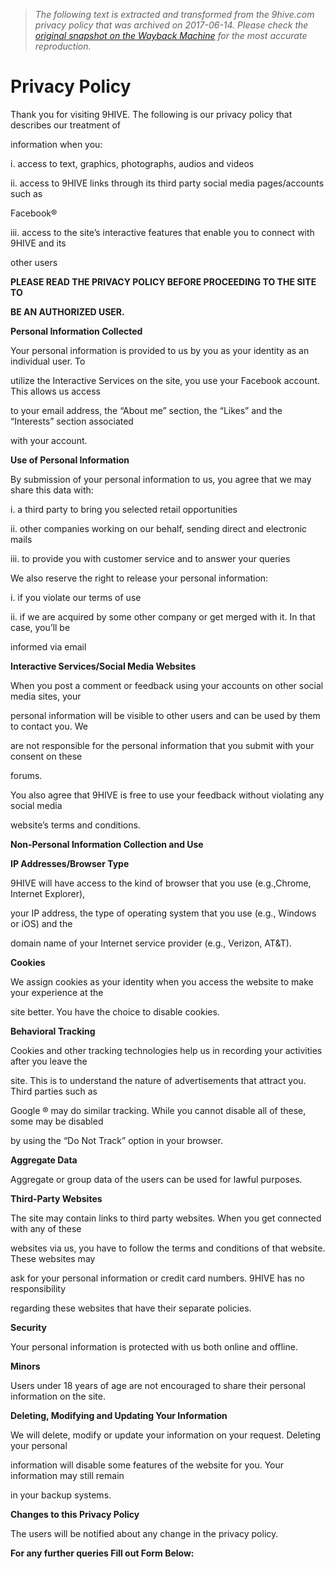 > *The following text is extracted and transformed from the 9hive.com privacy policy that was archived on 2017-06-14. Please check the [original snapshot on the Wayback Machine](https://web.archive.org/web/20170614184857id_/http%3A//9hive.com/privacy) for the most accurate reproduction.*

# Privacy Policy

Thank you for visiting 9HIVE. The following is our privacy policy that describes our treatment of

information when you:

i. access to text, graphics, photographs, audios and videos

ii. access to 9HIVE links through its third party social media pages/accounts such as

Facebook®

iii. access to the site’s interactive features that enable you to connect with 9HIVE and its

other users

 **PLEASE READ THE PRIVACY POLICY BEFORE PROCEEDING TO THE SITE TO**

 **BE AN AUTHORIZED USER.**

 **Personal Information Collected**

Your personal information is provided to us by you as your identity as an individual user. To

utilize the Interactive Services on the site, you use your Facebook account. This allows us access

to your email address, the “About me” section, the “Likes” and the “Interests” section associated

with your account.

 **Use of Personal Information**

By submission of your personal information to us, you agree that we may share this data with:

i. a third party to bring you selected retail opportunities

ii. other companies working on our behalf, sending direct and electronic mails

iii. to provide you with customer service and to answer your queries

We also reserve the right to release your personal information:

i. if you violate our terms of use

ii. if we are acquired by some other company or get merged with it. In that case, you’ll be

informed via email

 **Interactive Services/Social Media Websites**

When you post a comment or feedback using your accounts on other social media sites, your

personal information will be visible to other users and can be used by them to contact you. We

are not responsible for the personal information that you submit with your consent on these

forums.

You also agree that 9HIVE is free to use your feedback without violating any social media

website’s terms and conditions.

 **Non-Personal Information Collection and Use**

 **IP Addresses/Browser Type**

9HIVE will have access to the kind of browser that you use (e.g.,Chrome, Internet Explorer),

your IP address, the type of operating system that you use (e.g., Windows or iOS) and the

domain name of your Internet service provider (e.g., Verizon, AT&T).

 **Cookies**

We assign cookies as your identity when you access the website to make your experience at the

site better. You have the choice to disable cookies.

 **Behavioral Tracking**

Cookies and other tracking technologies help us in recording your activities after you leave the

site. This is to understand the nature of advertisements that attract you. Third parties such as

Google ® may do similar tracking. While you cannot disable all of these, some may be disabled

by using the “Do Not Track” option in your browser.

 **Aggregate Data**

Aggregate or group data of the users can be used for lawful purposes.

 **Third-Party Websites**

The site may contain links to third party websites. When you get connected with any of these

websites via us, you have to follow the terms and conditions of that website. These websites may

ask for your personal information or credit card numbers. 9HIVE has no responsibility

regarding these websites that have their separate policies.

 **Security**

Your personal information is protected with us both online and offline.

 **Minors**

Users under 18 years of age are not encouraged to share their personal information on the site.

 **Deleting, Modifying and Updating Your Information**

We will delete, modify or update your information on your request. Deleting your personal

information will disable some features of the website for you. Your information may still remain

in your backup systems.

 **Changes to this Privacy Policy**

The users will be notified about any change in the privacy policy.

 **For any further queries Fill out Form Below:**
